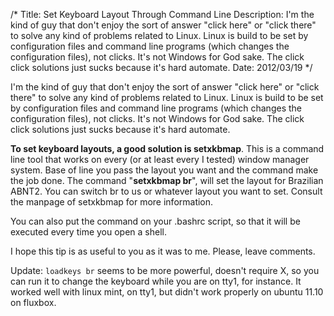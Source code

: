 /*
Title: Set Keyboard Layout Through Command Line
Description: I'm the kind of guy that don't enjoy the sort of answer "click here" or "click there" to solve any kind of problems related to Linux. Linux is build to be set by configuration files and command line programs (which changes the configuration files), not clicks. It's not Windows for God sake. The click click solutions just sucks because it's hard automate.
Date: 2012/03/19
*/

I'm the kind of guy that don't enjoy the sort of answer "click here" or "click there" to solve any kind of problems related to Linux. Linux is build to be set by configuration files and command line programs (which changes the configuration files), not clicks. It's not Windows for God sake. The click click solutions just sucks because it's hard automate.

**To set keyboard layouts, a good solution is setxkbmap**. This is a command line tool that works on every (or at least every I tested) window manager system. Base of line you pass the layout you want and the command make the job done. The command "**setxkbmap br**", will set the layout for Brazilian ABNT2. You can switch br to us or whatever layout you want to set. Consult the manpage of setxkbmap for more information.

You can also put the command on your .bashrc script, so that it will be executed every time you open a shell.

I hope this tip is as useful to you as it was to me. Please, leave comments.

Update: `loadkeys br` seems to be more powerful, doesn't require X, so you can run it to change the keyboard while you are on tty1, for instance. It worked well with linux mint, on tty1, but didn't work properly on ubuntu 11.10 on fluxbox.
